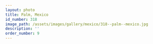 ```yaml
---
layout: photo
title: Palm, Mexico
id_number: 318
image_path: /assets/images/gallery/mexico/318--palm--mexico.jpg
description: ''
order_number: 9
---
```

